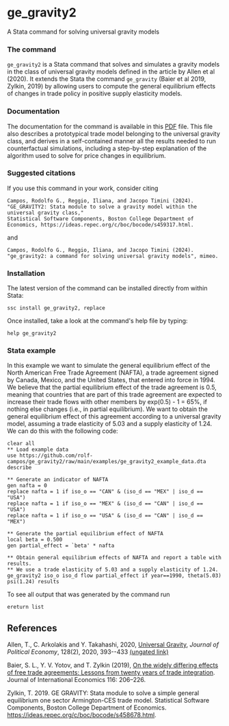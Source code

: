 # ge_gravity2
A Stata command for solving universal gravity models

### The command
`ge_gravity2` is a Stata command that solves and simulates a gravity models in the class of universal gravity models defined in the article by Allen et al (2020). It extends the Stata the command `ge_gravity` (Baier et al 2019, Zylkin, 2019) by allowing users to compute the general equilibrium effects of changes in trade policy in positive supply elasticity models.

### Documentation
The documentation for the command is available in this [PDF](https://rolf-campos.github.io/project/ge_gravity2/ge_gravity2.pdf) file. This file also describes a prototypical trade model belonging to the universal gravity class, and derives in a self-contained manner all the results needed to run counterfactual simulations, including a step-by-step explanation of the algorithm used to solve for price changes in equilibrium.

### Suggested citations
If you use this command in your work, consider citing
```plaintext
Campos, Rodolfo G., Reggio, Iliana, and Jacopo Timini (2024). "GE_GRAVITY2: Stata module to solve a gravity model within the universal gravity class,"
Statistical Software Components, Boston College Department of Economics, https://ideas.repec.org/c/boc/bocode/s459317.html.
```
and
```plaintext
Campos, Rodolfo G., Reggio, Iliana, and Jacopo Timini (2024). "ge_gravity2: a command for solving universal gravity models", mimeo.
```

### Installation
The latest version of the command can be installed directly from within Stata:
```
ssc install ge_gravity2, replace
```

Once installed, take a look at the command's help file by typing:
```
help ge_gravity2
```

### Stata example
In this example we want to simulate the general equilibrium effect of the North American Free Trade Agreement (NAFTA), a trade agreement signed by Canada, Mexico, and the United States, that entered into force in 1994. We believe that the partial equilibrium effect of the trade agreement is 0.5, meaning that countries that are part of this trade agreement are expected to increase their trade flows with other members by exp(0.5) - 1 = 65%, if nothing else changes (i.e., in partial equilibrium). We want to obtain the general equilibrium effect of this agreement according to a universal gravity model, assuming a trade elasticity of 5.03 and a supply elasticity of 1.24. We can do this with the following code:
```
clear all
** Load example data
use https://github.com/rolf-campos/ge_gravity2/raw/main/examples/ge_gravity2_example_data.dta
describe

** Generate an indicator of NAFTA
gen nafta = 0
replace nafta = 1 if iso_o == "CAN" & (iso_d == "MEX" | iso_d == "USA")
replace nafta = 1 if iso_o == "MEX" & (iso_d == "CAN" | iso_d == "USA")
replace nafta = 1 if iso_o == "USA" & (iso_d == "CAN" | iso_d == "MEX")

** Generate the partial equilibrium effect of NAFTA
local beta = 0.500
gen partial_effect = `beta' * nafta

** Obtain general equilibrium effects of NAFTA and report a table with results.
** We use a trade elasticity of 5.03 and a supply elasticity of 1.24.
ge_gravity2 iso_o iso_d flow partial_effect if year==1990, theta(5.03) psi(1.24) results
```

To see all output that was generated by the command run
```
ereturn list
```

## References

Allen, T., C. Arkolakis and Y. Takahashi, 2020, [Universal Gravity](https://doi.org/10.1086/704385), *Journal of Political Economy*, 128(2), 2020, 393--433 [(ungated link)](https://arkolakis.com/wp-content/uploads/research/UniversalGravity/AAT-Universal-Gravity-paper.pdf)

Baier, S. L., Y. V. Yotov, and T. Zylkin (2019), [On the widely differing effects of free trade agreements: Lessons from twenty years of trade integration](https://doi.org/10.1016/j.jinteco.2018.11.002). Journal of International Economics 116: 206–226.

Zylkin, T. 2019. GE GRAVITY: Stata module to solve a simple general equilibrium one sector Armington-CES trade model. Statistical Software Components, Boston College Department of Economics. https://ideas.repec.org/c/boc/bocode/s458678.html.
